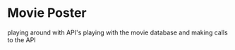 # Movie Poster
playing around with API's playing with the movie database and making
calls to the API
